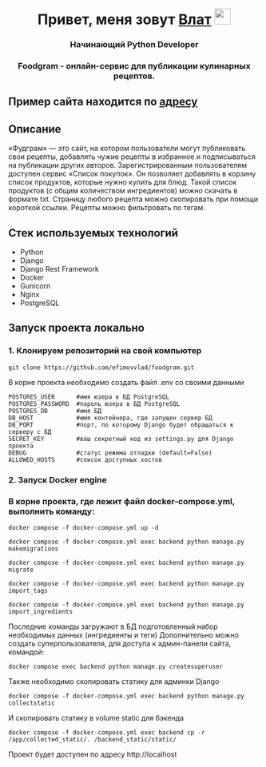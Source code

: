 <h1 align="center">Привет, меня зовут <a href="https://t.me/efimovvlat" target="_blank">Влат</a> 
<img src="https://github.com/blackcater/blackcater/raw/main/images/Hi.gif" height="32"/></h1>
<h3 align="center">Начинающий Python Developer</h3>
<h3 align="center">Foodgram - онлайн-сервис для публикации кулинарных рецептов.</h3>

## Пример сайта находится по [адресу](https://efimovvlat.com)
 
## Описание
 
«Фудграм» — это сайт, на котором пользователи могут публиковать свои рецепты,
добавлять чужие рецепты в избранное и подписываться на публикации других авторов. 
Зарегистрированным пользователям доступен сервис «Список покупок».
Он позволяет добавлять в корзину список продуктов, которые нужно купить для блюд.
Такой список продуктов (с общим количеством ингредиентов) можно скачать в формате txt.
Страницу любого рецепта можно скопировать при помощи короткой ссылки. 
Рецепты можно фильтровать по тегам.


## Стек используемых технологий
- Python
- Django
- Django Rest Framework
- Docker
- Gunicorn
- Nginx
- PostgreSQL

## Запуск проекта локально
### 1. Клонируем репозиторий на свой компьютер
```
git clone https://github.com/efimovvlad/foodgram.git
```
В корне проекта необходимо создать файл .env со своими данными
```
POSTGRES_USER      #имя юзера в БД PostgreSQL
POSTGRES_PASSWORD  #пароль юзера в БД PostgreSQL
POSTGRES_DB        #имя БД
DB_HOST            #имя контейнера, где запущен сервер БД
DB_PORT            #порт, по которому Django будет обращаться к серверу с БД 
SECRET_KEY         #ваш секретный код из settings.py для Django проекта
DEBUG              #статус режима отладки (default=False)
ALLOWED_HOSTS      #список доступных хостов
```

### 2. Запуск Docker engine
### В корне проекта, где лежит файл docker-compose.yml, выполнить команду:
```
docker compose -f docker-compose.yml up -d

docker compose -f docker-compose.yml exec backend python manage.py makemigrations

docker compose -f docker-compose.yml exec backend python manage.py migrate

docker compose -f docker-compose.yml exec backend python manage.py import_tags

docker compose -f docker-compose.yml exec backend python manage.py import_ingredients
```
Последние команды загружают в БД подготовленный набор необходимых данных (ингредиенты и теги)
Дополнительно можно создать суперпользователя, для доступа к админ-панели сайта, командой:
```
docker compose exec backend python manage.py createsuperuser
```
Также необходимо скопировать статику для админки Django
```
docker compose -f docker-compose.yml exec backend python manage.py collectstatic
```
И скопировать статику в volume static для бэкенда
```
docker compose -f docker-compose.yml exec backend cp -r /app/collected_static/. /backend_static/static/
```

Проект будет доступен по адресу http://localhost
